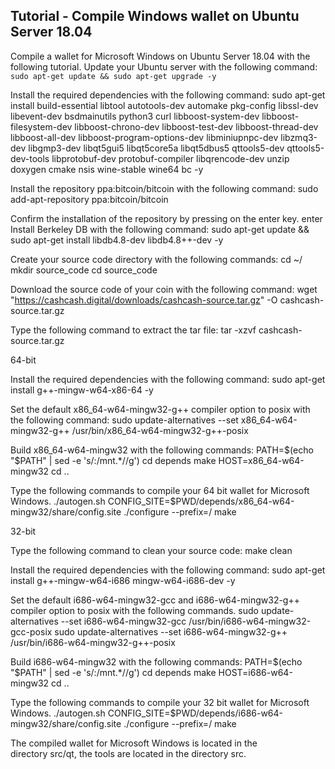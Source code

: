 ## Tutorial - Compile Windows wallet on Ubuntu Server 18.04
Compile a wallet for Microsoft Windows on Ubuntu Server 18.04 with the following tutorial.
Update your Ubuntu server with the following command:
`sudo apt-get update && sudo apt-get upgrade -y`


Install the required dependencies with the following command:
sudo apt-get install build-essential libtool autotools-dev automake pkg-config libssl-dev libevent-dev bsdmainutils python3 curl libboost-system-dev libboost-filesystem-dev libboost-chrono-dev libboost-test-dev libboost-thread-dev libboost-all-dev libboost-program-options-dev libminiupnpc-dev libzmq3-dev libgmp3-dev libqt5gui5 libqt5core5a libqt5dbus5 qttools5-dev qttools5-dev-tools libprotobuf-dev protobuf-compiler libqrencode-dev unzip doxygen cmake nsis wine-stable wine64 bc -y


Install the repository ppa:bitcoin/bitcoin with the following command:
sudo add-apt-repository ppa:bitcoin/bitcoin


Confirm the installation of the repository by pressing on the enter key. enter
Install Berkeley DB with the following command:
sudo apt-get update && sudo apt-get install libdb4.8-dev libdb4.8++-dev -y


Create your source code directory with the following commands:
cd ~/
mkdir source_code
cd source_code


Download the source code of your coin with the following command:
wget "https://cashcash.digital/downloads/cashcash-source.tar.gz" -O cashcash-source.tar.gz


Type the following command to extract the tar file:
tar -xzvf cashcash-source.tar.gz

64-bit


Install the required dependencies with the following command:
sudo apt-get install g++-mingw-w64-x86-64 -y


Set the default x86_64-w64-mingw32-g++ compiler option to posix with the following command:
sudo update-alternatives --set x86_64-w64-mingw32-g++ /usr/bin/x86_64-w64-mingw32-g++-posix


Build x86_64-w64-mingw32 with the following commands:
PATH=$(echo "$PATH" | sed -e 's/:\/mnt.*//g')
cd depends
make HOST=x86_64-w64-mingw32
cd ..


Type the following commands to compile your 64 bit wallet for Microsoft Windows.
./autogen.sh
CONFIG_SITE=$PWD/depends/x86_64-w64-mingw32/share/config.site ./configure --prefix=/
make

32-bit


Type the following command to clean your source code:
make clean


Install the required dependencies with the following command:
sudo apt-get install g++-mingw-w64-i686 mingw-w64-i686-dev -y


Set the default i686-w64-mingw32-gcc and i686-w64-mingw32-g++ compiler option to posix with the following commands.
sudo update-alternatives --set i686-w64-mingw32-gcc /usr/bin/i686-w64-mingw32-gcc-posix
sudo update-alternatives --set i686-w64-mingw32-g++ /usr/bin/i686-w64-mingw32-g++-posix


Build i686-w64-mingw32 with the following commands:
PATH=$(echo "$PATH" | sed -e 's/:\/mnt.*//g')
cd depends
make HOST=i686-w64-mingw32
cd ..


Type the following commands to compile your 32 bit wallet for Microsoft Windows.
./autogen.sh
CONFIG_SITE=$PWD/depends/i686-w64-mingw32/share/config.site ./configure --prefix=/
make


The compiled wallet for Microsoft Windows is located in the directory src/qt, the tools are located in the directory src.
